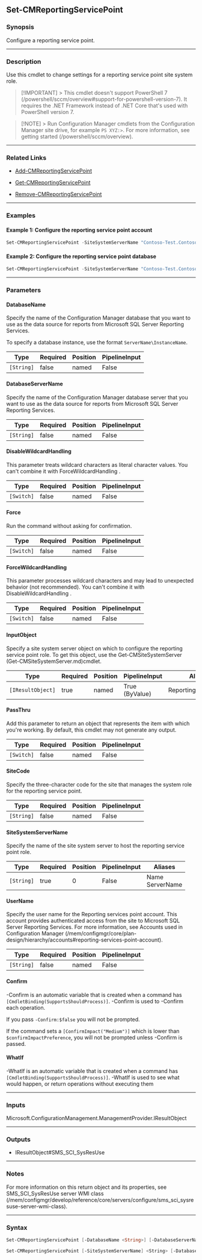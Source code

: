 Set-CMReportingServicePoint
---------------------------




### Synopsis
Configure a reporting service point.



---


### Description

Use this cmdlet to change settings for a reporting service point site system role.



> [!IMPORTANT] > This cmdlet doesn't support PowerShell 7 (/powershell/sccm/overview#support-for-powershell-version-7).<!-- 12500019 --> It requires the .NET Framework instead of .NET Core that's used with PowerShell version 7.



> [!NOTE] > Run Configuration Manager cmdlets from the Configuration Manager site drive, for example `PS XYZ:>`. For more information, see getting started (/powershell/sccm/overview).



---


### Related Links
* [Add-CMReportingServicePoint](Add-CMReportingServicePoint)



* [Get-CMReportingServicePoint](Get-CMReportingServicePoint)



* [Remove-CMReportingServicePoint](Remove-CMReportingServicePoint)





---


### Examples
#### Example 1: Configure the reporting service point account
```PowerShell
Set-CMReportingServicePoint -SiteSystemServerName "Contoso-Test.Contoso.Com" -SiteCode "CM4" -UserName "Contoso\DavidChew"
```

#### Example 2: Configure the reporting service point database
```PowerShell
Set-CMReportingServicePoint -SiteSystemServerName "Contoso-Test.Contoso.Com" -SiteCode "CM4" -DatabaseServerName "Contoso-TestDB.Contoso.Com" -DatabaseName "CM_CM2"
```



---


### Parameters
#### **DatabaseName**

Specify the name of the Configuration Manager database that you want to use as the data source for reports from Microsoft SQL Server Reporting Services.


To specify a database instance, use the format `ServerName\InstanceName`.






|Type      |Required|Position|PipelineInput|
|----------|--------|--------|-------------|
|`[String]`|false   |named   |False        |



#### **DatabaseServerName**

Specify the name of the Configuration Manager database server that you want to use as the data source for reports from Microsoft SQL Server Reporting Services.






|Type      |Required|Position|PipelineInput|
|----------|--------|--------|-------------|
|`[String]`|false   |named   |False        |



#### **DisableWildcardHandling**

This parameter treats wildcard characters as literal character values. You can't combine it with ForceWildcardHandling .






|Type      |Required|Position|PipelineInput|
|----------|--------|--------|-------------|
|`[Switch]`|false   |named   |False        |



#### **Force**

Run the command without asking for confirmation.






|Type      |Required|Position|PipelineInput|
|----------|--------|--------|-------------|
|`[Switch]`|false   |named   |False        |



#### **ForceWildcardHandling**

This parameter processes wildcard characters and may lead to unexpected behavior (not recommended). You can't combine it with DisableWildcardHandling .






|Type      |Required|Position|PipelineInput|
|----------|--------|--------|-------------|
|`[Switch]`|false   |named   |False        |



#### **InputObject**

Specify a site system server object on which to configure the reporting service point role. To get this object, use the Get-CMSiteSystemServer (Get-CMSiteSystemServer.md)cmdlet.






|Type             |Required|Position|PipelineInput |Aliases              |
|-----------------|--------|--------|--------------|---------------------|
|`[IResultObject]`|true    |named   |True (ByValue)|ReportingServicePoint|



#### **PassThru**

Add this parameter to return an object that represents the item with which you're working. By default, this cmdlet may not generate any output.






|Type      |Required|Position|PipelineInput|
|----------|--------|--------|-------------|
|`[Switch]`|false   |named   |False        |



#### **SiteCode**

Specify the three-character code for the site that manages the system role for the reporting service point.






|Type      |Required|Position|PipelineInput|
|----------|--------|--------|-------------|
|`[String]`|false   |named   |False        |



#### **SiteSystemServerName**

Specify the name of the site system server to host the reporting service point role.






|Type      |Required|Position|PipelineInput|Aliases            |
|----------|--------|--------|-------------|-------------------|
|`[String]`|true    |0       |False        |Name<br/>ServerName|



#### **UserName**

Specify the user name for the Reporting services point account. This account provides authenticated access from the site to Microsoft SQL Server Reporting Services. For more information, see Accounts used in Configuration Manager (/mem/configmgr/core/plan-design/hierarchy/accounts#reporting-services-point-account).






|Type      |Required|Position|PipelineInput|
|----------|--------|--------|-------------|
|`[String]`|false   |named   |False        |



#### **Confirm**
-Confirm is an automatic variable that is created when a command has ```[CmdletBinding(SupportsShouldProcess)]```.
-Confirm is used to -Confirm each operation.

If you pass ```-Confirm:$false``` you will not be prompted.


If the command sets a ```[ConfirmImpact("Medium")]``` which is lower than ```$confirmImpactPreference```, you will not be prompted unless -Confirm is passed.

#### **WhatIf**
-WhatIf is an automatic variable that is created when a command has ```[CmdletBinding(SupportsShouldProcess)]```.
-WhatIf is used to see what would happen, or return operations without executing them


---


### Inputs
Microsoft.ConfigurationManagement.ManagementProvider.IResultObject





---


### Outputs
* IResultObject#SMS_SCI_SysResUse






---


### Notes
For more information on this return object and its properties, see SMS_SCI_SysResUse server WMI class (/mem/configmgr/develop/reference/core/servers/configure/sms_sci_sysresuse-server-wmi-class).



---


### Syntax
```PowerShell
Set-CMReportingServicePoint [-DatabaseName <String>] [-DatabaseServerName <String>] [-DisableWildcardHandling] [-Force] [-ForceWildcardHandling] -InputObject <IResultObject> [-PassThru] [-UserName <String>] [-Confirm] [-WhatIf] [<CommonParameters>]
```
```PowerShell
Set-CMReportingServicePoint [-SiteSystemServerName] <String> [-DatabaseName <String>] [-DatabaseServerName <String>] [-DisableWildcardHandling] [-Force] [-ForceWildcardHandling] [-PassThru] [-SiteCode <String>] [-UserName <String>] [-Confirm] [-WhatIf] [<CommonParameters>]
```
